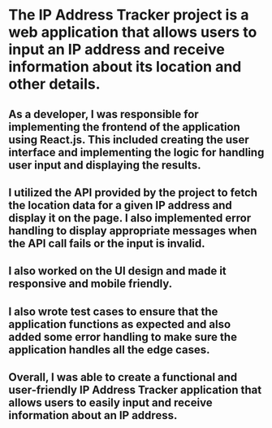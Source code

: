 # The IP Address Tracker project is a web application that allows users to input an IP address and receive information about its location and other details.

## As a developer, I was responsible for implementing the frontend of the application using React.js. This included creating the user interface and implementing the logic for handling user input and displaying the results.

## I utilized the API provided by the project to fetch the location data for a given IP address and display it on the page. I also implemented error handling to display appropriate messages when the API call fails or the input is invalid.

## I also worked on the UI design and made it responsive and mobile friendly.

## I also wrote test cases to ensure that the application functions as expected and also added some error handling to make sure the application handles all the edge cases.

## Overall, I was able to create a functional and user-friendly IP Address Tracker application that allows users to easily input and receive information about an IP address.
